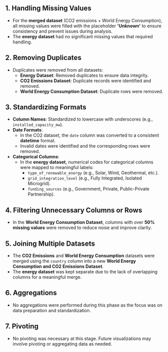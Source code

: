 ## 1. Handling Missing Values

- For the **merged dataset** (CO2 emissions + World Energy Consumption), all missing values were filled with the placeholder **'Unknown'** to ensure consistency and prevent issues during analysis.
- The **energy dataset** had no significant missing values that required handling.

## 2. Removing Duplicates

- Duplicates were removed from all datasets:
    - **Energy Dataset**: Removed duplicates to ensure data integrity.
    - **CO2 Emissions Dataset**: Duplicate records were identified and removed.
    - **World Energy Consumption Dataset**: Duplicate rows were removed.

## 3. Standardizing Formats

- **Column Names**: Standardized to lowercase with underscores (e.g., `installed_capacity_mw`).
- **Date Formats**:
    - In the CO2 dataset, the `date` column was converted to a consistent **datetime** format.
    - Invalid dates were identified and the corresponding rows were removed.
- **Categorical Columns**:
    - In the **energy dataset**, numerical codes for categorical columns were mapped to meaningful labels:
        - `type_of_renewable_energy` (e.g., Solar, Wind, Geothermal, etc.).
        - `grid_integration_level` (e.g., Fully Integrated, Isolated Microgrid).
        - `funding_sources` (e.g., Government, Private, Public-Private Partnership).

## 4. Filtering Unnecessary Columns or Rows

- In the **World Energy Consumption Dataset**, columns with over **50% missing values** were removed to reduce noise and improve clarity.

## 5. Joining Multiple Datasets

- The **CO2 Emissions** and **World Energy Consumption** datasets were merged using the `country` column into a new **World Energy Consumption and CO2 Emissions Dataset**.
- The **energy dataset** was kept separate due to the lack of overlapping columns for a meaningful merge.

## 6. Aggregations

- No aggregations were performed during this phase as the focus was on data preparation and standardization.

## 7. Pivoting

- No pivoting was necessary at this stage. Future visualizations may involve pivoting or aggregating data as needed.